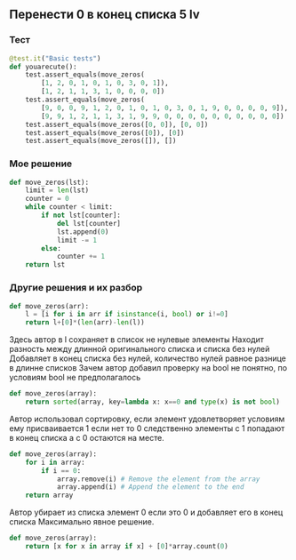 ## Перенести 0 в конец списка 5 lv

### Тест
```python
@test.it("Basic tests")
def youarecute():
    test.assert_equals(move_zeros(
        [1, 2, 0, 1, 0, 1, 0, 3, 0, 1]),
        [1, 2, 1, 1, 3, 1, 0, 0, 0, 0])
    test.assert_equals(move_zeros(
        [9, 0, 0, 9, 1, 2, 0, 1, 0, 1, 0, 3, 0, 1, 9, 0, 0, 0, 0, 9]),
        [9, 9, 1, 2, 1, 1, 3, 1, 9, 9, 0, 0, 0, 0, 0, 0, 0, 0, 0, 0])
    test.assert_equals(move_zeros([0, 0]), [0, 0])
    test.assert_equals(move_zeros([0]), [0])
    test.assert_equals(move_zeros([]), [])
```

### Мое решение
```python
def move_zeros(lst):
    limit = len(lst)
    counter = 0
    while counter < limit:
        if not lst[counter]:
            del lst[counter]
            lst.append(0)
            limit -= 1
        else:
            counter += 1
    return lst
```

### Другие решения и их разбор
```python
def move_zeros(arr):
    l = [i for i in arr if isinstance(i, bool) or i!=0]
    return l+[0]*(len(arr)-len(l))
```
Здесь автор в l сохраняет в список не нулевые элементы
Находит разность между длинной оригинального списка и списка без нулей
Добавляет в конец списка без нулей, количество нулей равное разнице в длинне списков
Зачем автор добавил проверку на bool не понятно, по условиям bool не предполагалось
```python
def move_zeros(array):
    return sorted(array, key=lambda x: x==0 and type(x) is not bool)
```
Автор использовал сортировку, если элемент удовлетворяет условиям
ему присваивается 1 если нет то 0 следственно элементы с 1 попадают в 
конец списка а с 0 остаются на месте.

```python
def move_zeros(array):
    for i in array:
        if i == 0:
            array.remove(i) # Remove the element from the array
            array.append(i) # Append the element to the end
    return array
```
Автор убирает из списка элемент 0 если это 0 и добавляет его в конец списка
Максимально явное решение.
```python
def move_zeros(array):
    return [x for x in array if x] + [0]*array.count(0)
```